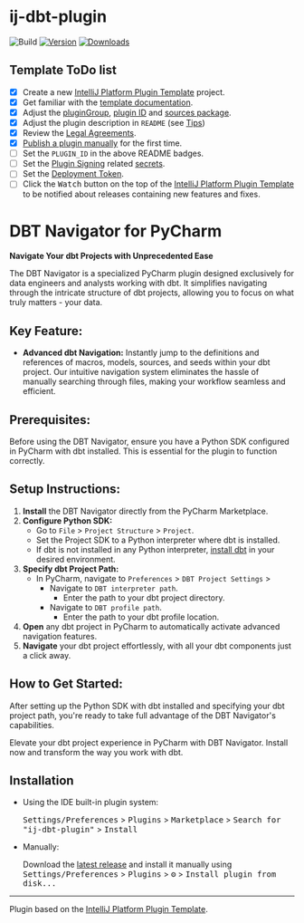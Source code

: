 # ij-dbt-plugin

![Build](https://github.com/rinchinov/ij-dbt-plugin/workflows/Build/badge.svg)
[![Version](https://img.shields.io/jetbrains/plugin/v/PLUGIN_ID.svg)](https://plugins.jetbrains.com/plugin/PLUGIN_ID)
[![Downloads](https://img.shields.io/jetbrains/plugin/d/PLUGIN_ID.svg)](https://plugins.jetbrains.com/plugin/PLUGIN_ID)

## Template ToDo list
- [x] Create a new [IntelliJ Platform Plugin Template][template] project.
- [x] Get familiar with the [template documentation][template].
- [x] Adjust the [pluginGroup](./gradle.properties), [plugin ID](./src/main/resources/META-INF/plugin.xml) and [sources package](./src/main/kotlin).
- [x] Adjust the plugin description in `README` (see [Tips][docs:plugin-description])
- [x] Review the [Legal Agreements](https://plugins.jetbrains.com/docs/marketplace/legal-agreements.html?from=IJPluginTemplate).
- [x] [Publish a plugin manually](https://plugins.jetbrains.com/docs/intellij/publishing-plugin.html?from=IJPluginTemplate) for the first time.
- [ ] Set the `PLUGIN_ID` in the above README badges.
- [ ] Set the [Plugin Signing](https://plugins.jetbrains.com/docs/intellij/plugin-signing.html?from=IJPluginTemplate) related [secrets](https://github.com/JetBrains/intellij-platform-plugin-template#environment-variables).
- [ ] Set the [Deployment Token](https://plugins.jetbrains.com/docs/marketplace/plugin-upload.html?from=IJPluginTemplate).
- [ ] Click the <kbd>Watch</kbd> button on the top of the [IntelliJ Platform Plugin Template][template] to be notified about releases containing new features and fixes.

<!-- Plugin description -->
# DBT Navigator for PyCharm

**Navigate Your dbt Projects with Unprecedented Ease**

The DBT Navigator is a specialized PyCharm plugin designed exclusively for data engineers and analysts working with dbt. It simplifies navigating through the intricate structure of dbt projects, allowing you to focus on what truly matters - your data.

## Key Feature:

- **Advanced dbt Navigation:** Instantly jump to the definitions and references of macros, models, sources, and seeds within your dbt project. Our intuitive navigation system eliminates the hassle of manually searching through files, making your workflow seamless and efficient.

## Prerequisites:

Before using the DBT Navigator, ensure you have a Python SDK configured in PyCharm with dbt installed. This is essential for the plugin to function correctly.

## Setup Instructions:

1. **Install** the DBT Navigator directly from the PyCharm Marketplace.
2. **Configure Python SDK:**
   - Go to `File` > `Project Structure` > `Project`.
   - Set the Project SDK to a Python interpreter where dbt is installed.
   - If dbt is not installed in any Python interpreter, [install dbt](https://docs.getdbt.com/dbt-cli/installation) in your desired environment.
3. **Specify dbt Project Path:**
   - In PyCharm, navigate to `Preferences` > `DBT Project Settings` > 
     - Navigate to `DBT interpreter path`.
       - Enter the path to your dbt project directory.
     - Navigate to `DBT profile path`.
       - Enter the path to your dbt profile location.
4. **Open** any dbt project in PyCharm to automatically activate advanced navigation features.
5. **Navigate** your dbt project effortlessly, with all your dbt components just a click away.

## How to Get Started:

After setting up the Python SDK with dbt installed and specifying your dbt project path, you're ready to take full advantage of the DBT Navigator's capabilities.

Elevate your dbt project experience in PyCharm with DBT Navigator. Install now and transform the way you work with dbt.
<!-- Plugin description end -->

## Installation

- Using the IDE built-in plugin system:
  
  <kbd>Settings/Preferences</kbd> > <kbd>Plugins</kbd> > <kbd>Marketplace</kbd> > <kbd>Search for "ij-dbt-plugin"</kbd> >
  <kbd>Install</kbd>
  
- Manually:

  Download the [latest release](https://github.com/rinchinov/ij-dbt-plugin/releases/latest) and install it manually using
  <kbd>Settings/Preferences</kbd> > <kbd>Plugins</kbd> > <kbd>⚙️</kbd> > <kbd>Install plugin from disk...</kbd>


---
Plugin based on the [IntelliJ Platform Plugin Template][template].

[template]: https://github.com/JetBrains/intellij-platform-plugin-template
[docs:plugin-description]: https://plugins.jetbrains.com/docs/intellij/plugin-user-experience.html#plugin-description-and-presentation
